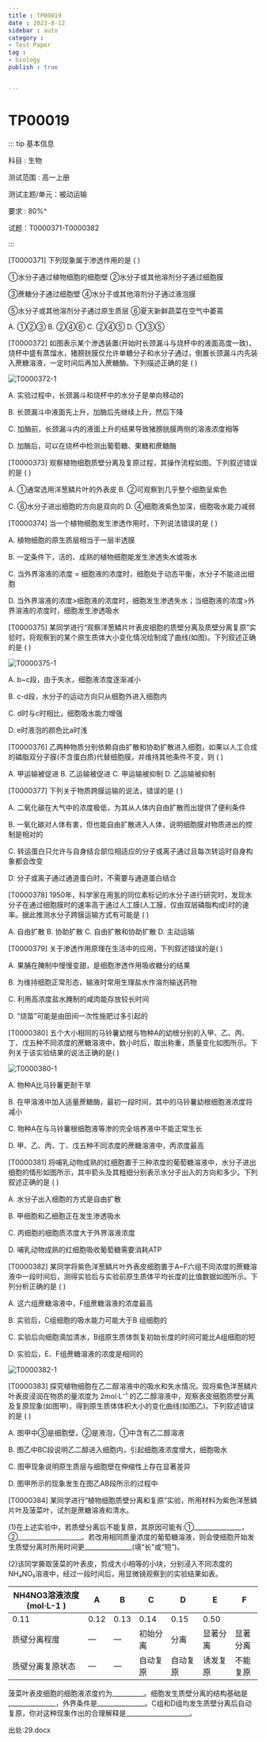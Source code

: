```yaml
---
title : TP00019
date : 2023-8-12
sidebar : auto
category : 
- Test Paper
tag : 
- biology
publish : true


---
```


# TP00019

::: tip 基本信息

科目 : 生物

测试范围 : 高一上册

测试主题/单元：被动运输

要求 : 80%^

试题：T0000371-T0000382

::: 

[T0000371] 下列现象属于渗透作用的是 (      )

①水分子通过植物细胞的细胞壁	②水分子或其他溶剂分子通过细胞膜

③蔗糖分子通过细胞壁	④水分子或其他溶剂分子通过液泡膜

⑤水分子或其他溶剂分子通过原生质层		⑥夏天新鲜蔬菜在空气中萎蔫

A. ①②③		B. ②④⑥		C. ②④⑤		D. ①③⑤

[T0000372] 如图表示某个渗透装置(开始时长颈漏斗与烧杯中的液面高度一致)，烧杯中盛有蒸馏水，猪膀胱膜仅允许单糖分子和水分子通过，倒置长颈漏斗内先装入蔗糖溶液，一定时间后再加入蔗糖酶。下列描述正确的是 (      )

![T0000372-1](./img/T0000372-1.png)

A. 实验过程中，长颈漏斗和烧杯中的水分子是单向移动的

B. 长颈漏斗中液面先上升，加酶后先继续上升，然后下降

C. 加酶前，长颈漏斗内的液面上升的结果导致猪膀胱膜两侧的溶液浓度相等

D. 加酶后，可以在烧杯中检测出葡萄糖、果糖和蔗糖酶


[T0000373] 观察植物细胞质壁分离及复原过程，其操作流程如图。下列叙述错误的是 (      )

A. ①通常选用洋葱鳞片叶的外表皮		B. ②可观察到几乎整个细胞呈紫色

C. ⑥水分子进出细胞的方向是双向的	D. ④细胞液紫色加深，细胞吸水能力减弱

[T0000374] 当一个植物细胞发生渗透作用时，下列说法错误的是 (      )

A. 植物细胞的原生质层相当于一层半透膜

B. 一定条件下，活的、成熟的植物细胞能发生渗透失水或吸水

C. 当外界溶液的浓度 = 细胞液的浓度时，细胞处于动态平衡，水分子不能进出细胞

D. 当外界溶液的浓度>细胞液的浓度时，细胞发生渗透失水；当细胞液的浓度>外界溶液的浓度时，细胞发生渗透吸水

[T0000375] 某同学进行“观察洋葱鳞片叶表皮细胞的质壁分离及质壁分离复原”实验时，将观察到的某个原生质体大小变化情况绘制成了曲线(如图)。下列叙述正确的是 (      )

![T0000375-1](./img/T0000375-1.png)

A. b~c段，由于失水，细胞液浓度逐渐减小

B. c-d段，水分子的运动方向只从细胞外进入细胞内

C. d时与c时相比，细胞吸水能力增强

D. e时液泡的颜色比a时浅

[T0000376] 乙两种物质分别依赖自由扩散和协助扩散进入细胞，如果以人工合成的磷脂双分子膜(不含蛋白质)代替细胞膜，并维持其他条件不变，则 (      )

A. 甲运输被促进		B. 乙运输被促进		C. 甲运输被抑制		D. 乙运输被抑制

[T0000377] 下列关于物质跨膜运输的说法，错误的是 (      )

A. 二氧化碳在大气中的浓度极低，为其从人体内自由扩散而出提供了便利条件

B. 一氧化碳对人体有害，但也能自由扩散进入人体，说明细胞膜对物质进出的控制是相对的

C. 转运蛋白只允许与自身结合部位相适应的分子或离子通过且每次转运时自身构象都会改变

D. 分子或离子通过通道蛋白时，不需要与通道蛋白结合

[T0000378] 1950年，科学家在用氢的同位素标记的水分子进行研究时，发现水分子在通过细胞膜时的速率高于通过人工膜(人工膜，仅由双层磷脂构成)时的速率。据此推测水分子跨膜运输方式有可能是 (      )

A. 自由扩散			B. 协助扩散		C. 自由扩散和协助扩散	D. 主动运输

[T0000379] 关于渗透作用原理在生活中的应用，下列叙述错误的是(      )

A. 果脯在腌制中慢慢变甜，是细胞渗透作用吸收糖分的结果

B. 为维持细胞正常形态，输液时常用生理盐水作溶剂输送药物

C. 利用高浓度盐水腌制的咸肉能存放较长时间

D. “烧苗”可能是由田间一次性施肥过多引起的

[T0000380] 五个大小相同的马铃薯幼根与物种A的幼根分别的入甲、乙、丙、丁、戊五种不同浓度的蔗糖溶液中，数小时后，取出称重，质量变化如图所示。下列关于该实验结果的说法正确的是(      )

![T0000380-1](./img/T0000380-1.png)

A. 物种A比马铃薯更耐干旱

B. 在甲溶液中加入适量蔗糖酶，最初一段时间，其中的马铃薯幼根细胞液浓度将减小

C. 物种A在与马铃薯根细胞液等渗的完全培养液中不能正常生长

D. 甲、乙、丙、丁、戊五种不同浓度的蔗糖溶液中，丙浓度最高

[T0000381] 将哺乳动物成熟的红细胞置于三种浓度的葡萄糖溶液中，水分子进出细胞的情形如图所示，其中箭头及其粗细分别表示水分子出入的方向和多少。下列叙述正确的是 (      )

A. 水分子出入细胞的方式是自由扩散

B. 甲细胞和乙细胞正在发生渗透吸水

C. 丙细胞的细胞质浓度大于外界溶液浓度

D. 哺乳动物成熟的红细胞吸收葡萄糖需要消耗ATP

[T0000382] 某同学将紫色洋葱鳞片叶外表皮细胞置于A~F六组不同浓度的蔗糖溶液中一段时间后，测得实验后与实验前原生质体平均长度的比值数据如图所示。下列分析正确的是 (      )

A. 这六组蔗糖溶液中，F组蔗糖溶液的浓度最高

B. 实验后，C组细胞的吸水能力可能大于B 组细胞的

C. 实验后向细胞滴加清水，B组原生质体恢复初始长度的时间可能比A组细胞的短

D. 实验后，E、F组蔗糖溶液的浓度是相同的

![T0000382-1](./img/T0000382-1.png)

[T0000383] 探究植物细胞在乙二醇溶液中的吸水和失水情况。现将紫色洋葱鳞片叶表皮浸润在物质的量浓度为 2mol·L⁻¹ 的乙二醇溶液中，观察表皮细胞质壁分离及复原现象(如图甲)，得到原生质体体积大小的变化曲线(如图乙)。下列叙述错误的是 (      )

A. 图甲中③是细胞壁，②是液泡，①中含有乙二醇溶液

B. 图乙中BC段说明乙二醇进入细胞内，引起细胞液浓度增大，细胞吸水

C. 图甲现象说明原生质层与细胞壁在伸缩性上存在显著差异

D. 图甲所示的现象发生在图乙AB段所示的过程中

[T0000384] 某同学进行“植物细胞质壁分离和复原”实验，所用材料为紫色洋葱鳞片叶及菠菜叶，试剂是蔗糖溶液和清水。

(1)在上述实验中，若质壁分离后不能复原，其原因可能有:①_______________， ②____________________。若改用相同质量浓度的葡萄糖溶液，则会使细胞开始发生质壁分离时所用时间更_______________(填“长”或“短”)。

(2)该同学撕取菠菜的叶表皮，剪成大小相等的小块，分别浸入不同浓度的NH₄NO₃溶液中，经过一段时间后，用显微镜观察到的实验结果如表。

| NH4NO3溶液浓度 			(mol·L-1 			) | A    | B    | C        | D        | E        | F        |
| ------------------------------------------------- | ---- | ---- | -------- | -------- | -------- | -------- |
| 0.11                                              | 0.12 | 0.13 | 0.14     | 0.15     | 0.50     |          |
| 质壁分离程度                                      | —    | —    | 初始分离 | 分离     | 显著分离 | 显著分离 |
| 质壁分离复原状态                                  | —    | —    | 自动复原 | 自动复原 | 诱发复原 | 不能复原 |



菠菜叶表皮细胞的细胞液浓度约为__________。细胞发生质壁分离的结构基础是_______________，外界条件是_______________。C组和D组均发生质壁分离后自动复原，你对这种现象作出的合理解释是____________________。


出处:29.docx



